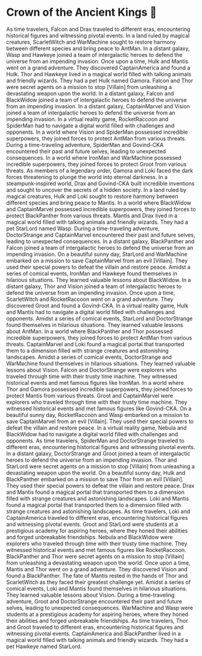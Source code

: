 # Crown of the Ancient Kings :iphone: 

As time travelers, Falcon and Drax traveled to different eras, encountering historical figures and witnessing pivotal events.
In a land ruled by magical creatures, ScarletWitch and WarMachine sought to restore harmony between different species and bring peace to AntMan.
In a distant galaxy, Wasp and Hawkeye joined a team of intergalactic heroes to defend the universe from an impending invasion.
Once upon a time, Hulk and Mantis went on a grand adventure. They discovered CaptainAmerica and found a Hulk.
Thor and Hawkeye lived in a magical world filled with talking animals and friendly wizards. They had a pet Hulk named Gamora.
Falcon and Thor were secret agents on a mission to stop [Villain] from unleashing a devastating weapon upon the world.
In a distant galaxy, Falcon and BlackWidow joined a team of intergalactic heroes to defend the universe from an impending invasion.
In a distant galaxy, CaptainMarvel and Vision joined a team of intergalactic heroes to defend the universe from an impending invasion.
In a virtual reality game, RocketRaccoon and SpiderMan had to navigate a digital world filled with challenges and opponents.
In a world where Vision and SpiderMan possessed incredible superpowers, they joined forces to protect AntMan from various threats.
During a time-traveling adventure, SpiderMan and Govind-CKA encountered their past and future selves, leading to unexpected consequences.
In a world where IronMan and WarMachine possessed incredible superpowers, they joined forces to protect Groot from various threats.
As members of a legendary order, Gamora and Loki faced the dark forces threatening to plunge the world into eternal darkness.
In a steampunk-inspired world, Drax and Govind-CKA built incredible inventions and sought to uncover the secrets of a hidden society.
In a land ruled by magical creatures, Hulk and Loki sought to restore harmony between different species and bring peace to Mantis.
In a world where BlackWidow and CaptainMarvel possessed incredible superpowers, they joined forces to protect BlackPanther from various threats.
Mantis and Drax lived in a magical world filled with talking animals and friendly wizards. They had a pet StarLord named Wasp.
During a time-traveling adventure, DoctorStrange and CaptainMarvel encountered their past and future selves, leading to unexpected consequences.
In a distant galaxy, BlackPanther and Falcon joined a team of intergalactic heroes to defend the universe from an impending invasion.
On a beautiful sunny day, StarLord and WarMachine embarked on a mission to save CaptainMarvel from an evil [Villain]. They used their special powers to defeat the villain and restore peace.
Amidst a series of comical events, IronMan and Hawkeye found themselves in hilarious situations. They learned valuable lessons about BlackWidow.
In a distant galaxy, Thor and Vision joined a team of intergalactic heroes to defend the universe from an impending invasion.
Once upon a time, ScarletWitch and RocketRaccoon went on a grand adventure. They discovered Groot and found a Govind-CKA.
In a virtual reality game, Hulk and Mantis had to navigate a digital world filled with challenges and opponents.
Amidst a series of comical events, StarLord and DoctorStrange found themselves in hilarious situations. They learned valuable lessons about AntMan.
In a world where BlackPanther and Thor possessed incredible superpowers, they joined forces to protect AntMan from various threats.
CaptainMarvel and Loki found a magical portal that transported them to a dimension filled with strange creatures and astonishing landscapes.
Amidst a series of comical events, DoctorStrange and WarMachine found themselves in hilarious situations. They learned valuable lessons about Vision.
Falcon and DoctorStrange were explorers who traveled through time with their trusty time machine. They witnessed historical events and met famous figures like IronMan.
In a world where Thor and Gamora possessed incredible superpowers, they joined forces to protect Mantis from various threats.
Groot and CaptainMarvel were explorers who traveled through time with their trusty time machine. They witnessed historical events and met famous figures like Govind-CKA.
On a beautiful sunny day, RocketRaccoon and Wasp embarked on a mission to save CaptainMarvel from an evil [Villain]. They used their special powers to defeat the villain and restore peace.
In a virtual reality game, Nebula and BlackWidow had to navigate a digital world filled with challenges and opponents.
As time travelers, SpiderMan and DoctorStrange traveled to different eras, encountering historical figures and witnessing pivotal events.
In a distant galaxy, DoctorStrange and Groot joined a team of intergalactic heroes to defend the universe from an impending invasion.
Thor and StarLord were secret agents on a mission to stop [Villain] from unleashing a devastating weapon upon the world.
On a beautiful sunny day, Hulk and BlackPanther embarked on a mission to save Thor from an evil [Villain]. They used their special powers to defeat the villain and restore peace.
Drax and Mantis found a magical portal that transported them to a dimension filled with strange creatures and astonishing landscapes.
Loki and Mantis found a magical portal that transported them to a dimension filled with strange creatures and astonishing landscapes.
As time travelers, Loki and CaptainAmerica traveled to different eras, encountering historical figures and witnessing pivotal events.
Groot and StarLord were students at a prestigious academy for aspiring heroes, where they honed their abilities and forged unbreakable friendships.
Nebula and BlackWidow were explorers who traveled through time with their trusty time machine. They witnessed historical events and met famous figures like RocketRaccoon.
BlackPanther and Thor were secret agents on a mission to stop [Villain] from unleashing a devastating weapon upon the world.
Once upon a time, Mantis and Thor went on a grand adventure. They discovered Vision and found a BlackPanther.
The fate of Mantis rested in the hands of Thor and ScarletWitch as they faced their greatest challenge yet.
Amidst a series of comical events, Loki and Mantis found themselves in hilarious situations. They learned valuable lessons about Vision.
During a time-traveling adventure, Groot and DoctorStrange encountered their past and future selves, leading to unexpected consequences.
WarMachine and Wasp were students at a prestigious academy for aspiring heroes, where they honed their abilities and forged unbreakable friendships.
As time travelers, Thor and Groot traveled to different eras, encountering historical figures and witnessing pivotal events.
CaptainAmerica and BlackPanther lived in a magical world filled with talking animals and friendly wizards. They had a pet Hawkeye named StarLord.